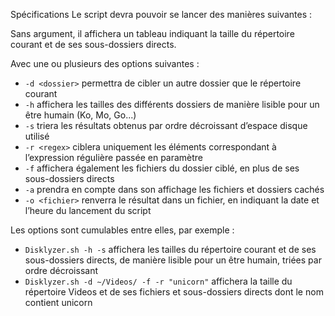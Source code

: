 Spécifications 
Le script devra pouvoir se lancer des manières suivantes :

Sans argument, il affichera un tableau indiquant la taille du répertoire courant et de ses sous-dossiers directs.

Avec une ou plusieurs des options suivantes :


- `-d <dossier>` permettra de cibler un autre dossier que le répertoire courant
- `-h` affichera les tailles des différents dossiers de manière lisible pour un être humain (Ko, Mo, Go...)
- `-s` triera les résultats obtenus par ordre décroissant d’espace disque utilisé
- `-r <regex>` ciblera uniquement les éléments correspondant à l’expression régulière passée en paramètre
- `-f` affichera également les fichiers du dossier ciblé, en plus de ses sous-dossiers directs
- `-a` prendra en compte dans son affichage les fichiers et dossiers cachés
- `-o <fichier>` renverra le résultat dans un fichier, en indiquant la date et l’heure du lancement du script


Les options sont cumulables entre elles, par exemple :

- `Disklyzer.sh -h -s` affichera les tailles du répertoire courant et de ses sous-dossiers directs, de manière lisible pour un 
être humain, triées par ordre décroissant
- `Disklyzer.sh -d ∼/Videos/ -f -r "unicorn"` affichera la taille du répertoire Videos et de ses fichiers et sous-dossiers 
directs dont le nom contient unicorn